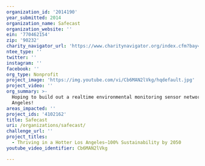 ```yaml
---
organization_id: '2014190'
year_submitted: 2014
organization_name: Safecast
organization_website: ''
ein: '770462154'
zip: '90232'
charity_navigator_url: 'https://www.charitynavigator.org/index.cfm?bay=search.profile&ein=770462154'
ntee_type: ''
twitter: ''
instagram: ''
facebook: ''
org_type: Nonprofit
project_image: 'https://img.youtube.com/vi/Cb6MAN2lVkg/hqdefault.jpg'
project_video: ''
org_summary: >-
  Hoping to build out a realtime environmental monitoring sensor network in Los
  Angeles!
areas_impacted: ''
project_ids: '4102162'
title: Safecast
uri: /organizations/safecast/
challenge_url: ''
project_titles:
  - Thriving in a Hotter Los Angeles—100% Sustainability by 2050
youtube_video_identifier: Cb6MAN2lVkg

---
```

